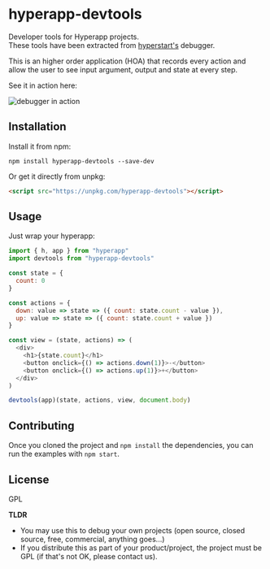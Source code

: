 # hyperapp-devtools

Developer tools for Hyperapp projects.  
These tools have been extracted from [hyperstart's](https://hyperstart.io) debugger.

This is an higher order application (HOA) that records every action and allow the user to see input argument, output and state at every step.

See it in action here:

![debugger in action](https://user-images.githubusercontent.com/8634093/39748206-c91f27d6-52af-11e8-8727-867f806190b9.gif)

## Installation

Install it from npm:

```
npm install hyperapp-devtools --save-dev
```

Or get it directly from unpkg:

```html
<script src="https://unpkg.com/hyperapp-devtools"></script>
```

## Usage

Just wrap your hyperapp:

```js
import { h, app } from "hyperapp"
import devtools from "hyperapp-devtools"

const state = {
  count: 0
}

const actions = {
  down: value => state => ({ count: state.count - value }),
  up: value => state => ({ count: state.count + value })
}

const view = (state, actions) => (
  <div>
    <h1>{state.count}</h1>
    <button onclick={() => actions.down(1)}>-</button>
    <button onclick={() => actions.up(1)}>+</button>
  </div>
)

devtools(app)(state, actions, view, document.body)
```

## Contributing

Once you cloned the project and `npm install` the dependencies, you can run the examples with `npm start`.

## License

GPL

**TLDR**

* You may use this to debug your own projects (open source, closed source, free, commercial, anything goes...)
* If you distribute this as part of your product/project, the project must be GPL (if that's not OK, please contact us).
